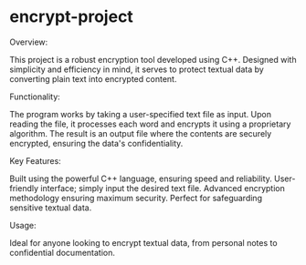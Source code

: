 # encrypt-project
Overview:

This project is a robust encryption tool developed using C++. Designed with simplicity and efficiency in mind, it serves to protect textual data by converting plain text into encrypted content.

Functionality:

The program works by taking a user-specified text file as input. Upon reading the file, it processes each word and encrypts it using a proprietary algorithm. The result is an output file where the contents are securely encrypted, ensuring the data's confidentiality.

Key Features:

Built using the powerful C++ language, ensuring speed and reliability.
User-friendly interface; simply input the desired text file.
Advanced encryption methodology ensuring maximum security.
Perfect for safeguarding sensitive textual data.

Usage:

Ideal for anyone looking to encrypt textual data, from personal notes to confidential documentation.
